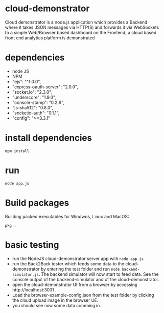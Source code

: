 # cloud-demonstrator
Cloud demonstrator is a node.js application which provides a Backend where it takes JSON messages via HTTP(S) and forwards it via WebSockets to a simple Web/Browser based dashboard on the Frontend, a cloud based front end analytics platform is demonstrated

# dependencies
* node JS
* NPM
* "ejs": "^1.0.0",
* "express-oauth-server": "2.0.0",
* "socket.io": "2.3.0",
* "underscore": "1.9.0",
* "console-stamp": "0.2.9",
* "js-sha512": "0.8.0",
* "socketio-auth": "0.1.1",
* "config": ">=3.3.1"


# install dependencies
```
npm install
```

# run
```
node app.js
```

# Build packages
Building packed executables for Windwos, Linux and MacOS:
```
pkg .
```

# basic testing
* run the NodeJS cloud-demonstrator server app with `node app.js`
* run the Back2Back tester which feeds some data to the cloud-demonstrator by entering the test folder and run `node backend-simulator.js`. The backend simulator will now start to feed data. See the console output of the backend-simulator and of the cloud-demonstrator.
* open the cloud-demonstrator UI from a browser by accessing http://localhost:3001 .
* Load the browser-example-config.json from the test folder by clicking the cloud upload image in the browser UE.
* you should see now some data comming in.


